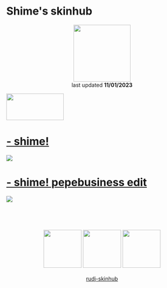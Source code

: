 # Shime's skinhub
<p align="center">
<a href="https://osu.ppy.sh/users/11558207">
  <img src="https://a.ppy.sh/11558207"  
       width="150"
       height="150"></a>
<br>
last updated <b>11/01/2023</b>
</p>

<a href="https://www.youtube.com/watch?v=kbbgypvGPgM">
<img src="https://i.imgur.com/uDyKiLi.png"
       width="151" 
       height="70"/></a>

# [- shime!](https://github.com/ryancranie/skinhub/raw/tyfh/player/shime/-%20shime!.osk)
[![](https://shime.s-ul.eu/TgxD0wZ2)](https://github.com/ryancranie/skinhub/raw/tyfh/player/shime/-%20shime!.osk)

# [- shime! pepebusiness edit](https://github.com/ryancranie/skinhub/raw/tyfh/player/shime/-%20shime!%20pepebusiness%20edit.osk)
[![](https://shime.s-ul.eu/GWaZFX7n)](https://github.com/ryancranie/skinhub/raw/tyfh/player/shime/-%20shime!%20pepebusiness%20edit.osk)

#
<p align="center">
  <br></br>
  <a href="https://www.twitch.tv/shime27">
  <img src="https://i.imgur.com/HM030lk.png" 
       width="100" 
       height="100"></a>
  <a href="https://www.youtube.com/channel/UCTEFyEB55VtRp7fH7gXO7eA">
  <img src="https://i.imgur.com/YWbDUUy.png"  
       width="100" 
       height="100"></a>
  <a href="https://twitter.com/shimeeeee">
  <img src="https://i.imgur.com/PUQ5uWf.png" 
       width="100" 
       height="100"></a>
  <br></br>
  <a href="README.md">rudj-skinhub</a>
 </p>

